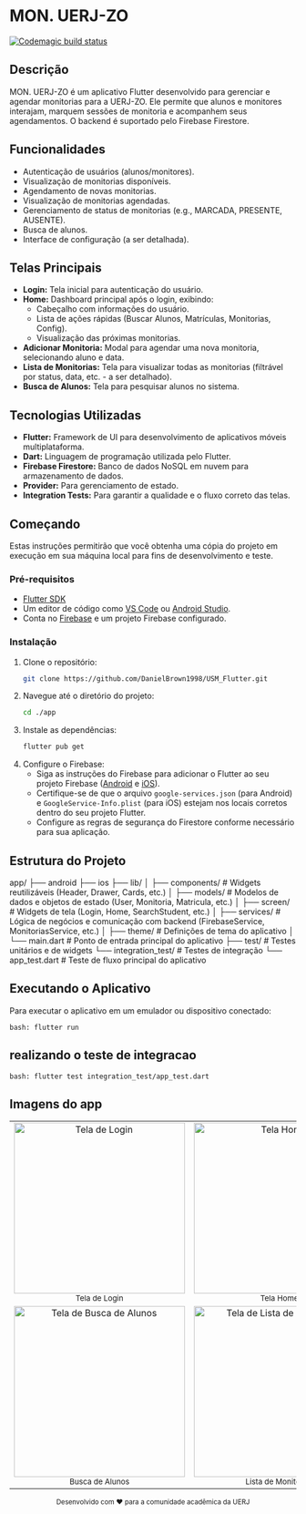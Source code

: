 # MON. UERJ-ZO
[![Codemagic build status](https://api.codemagic.io/apps/685edcfa3096b3b0a849063b/685ef8926725832714ff2373/status_badge.svg)](https://codemagic.io/app/685edcfa3096b3b0a849063b/685ef8926725832714ff2373/latest_build)

## Descrição

MON. UERJ-ZO é um aplicativo Flutter desenvolvido para gerenciar e agendar monitorias para a UERJ-ZO. Ele permite que alunos e monitores interajam, marquem sessões de monitoria e acompanhem seus agendamentos. O backend é suportado pelo Firebase Firestore.

## Funcionalidades

*   Autenticação de usuários (alunos/monitores).
*   Visualização de monitorias disponíveis.
*   Agendamento de novas monitorias.
*   Visualização de monitorias agendadas.
*   Gerenciamento de status de monitorias (e.g., MARCADA, PRESENTE, AUSENTE).
*   Busca de alunos.
*   Interface de configuração (a ser detalhada).

## Telas Principais

*   **Login:** Tela inicial para autenticação do usuário.
*   **Home:** Dashboard principal após o login, exibindo:
    *   Cabeçalho com informações do usuário.
    *   Lista de ações rápidas (Buscar Alunos, Matrículas, Monitorias, Config).
    *   Visualização das próximas monitorias.
*   **Adicionar Monitoria:** Modal para agendar uma nova monitoria, selecionando aluno e data.
*   **Lista de Monitorias:** Tela para visualizar todas as monitorias (filtrável por status, data, etc. - a ser detalhado).
*   **Busca de Alunos:** Tela para pesquisar alunos no sistema.

## Tecnologias Utilizadas

*   **Flutter:** Framework de UI para desenvolvimento de aplicativos móveis multiplataforma.
*   **Dart:** Linguagem de programação utilizada pelo Flutter.
*   **Firebase Firestore:** Banco de dados NoSQL em nuvem para armazenamento de dados.
*   **Provider:** Para gerenciamento de estado.
*   **Integration Tests:** Para garantir a qualidade e o fluxo correto das telas.

## Começando

Estas instruções permitirão que você obtenha uma cópia do projeto em execução em sua máquina local para fins de desenvolvimento e teste.

### Pré-requisitos

*   [Flutter SDK](https://flutter.dev/docs/get-started/install)
*   Um editor de código como [VS Code](https://code.visualstudio.com/) ou [Android Studio](https://developer.android.com/studio).
*   Conta no [Firebase](https://firebase.google.com/) e um projeto Firebase configurado.

### Instalação

1.  Clone o repositório:
    ```bash
    git clone https://github.com/DanielBrown1998/USM_Flutter.git
    ```
2.  Navegue até o diretório do projeto:
    ```bash
    cd ./app 
    ```
3.  Instale as dependências:
    ```bash
    flutter pub get
    ```
4.  Configure o Firebase:
    *   Siga as instruções do Firebase para adicionar o Flutter ao seu projeto Firebase ([Android](https://firebase.google.com/docs/flutter/setup?platform=android) e [iOS](https://firebase.google.com/docs/flutter/setup?platform=ios)).
    *   Certifique-se de que o arquivo `google-services.json` (para Android) e `GoogleService-Info.plist` (para iOS) estejam nos locais corretos dentro do seu projeto Flutter.
    *   Configure as regras de segurança do Firestore conforme necessário para sua aplicação.

## Estrutura do Projeto

app/
├── android
├── ios
├── lib/
│   ├── components/  # Widgets reutilizáveis (Header, Drawer, Cards, etc.)
│   ├── models/      # Modelos de dados e objetos de estado (User, Monitoria, Matricula, etc.)
│   ├── screen/      # Widgets de tela (Login, Home, SearchStudent, etc.)
│   ├── services/    # Lógica de negócios e comunicação com backend (FirebaseService, MonitoriasService, etc.)
│   ├── theme/       # Definições de tema do aplicativo
│   └── main.dart    # Ponto de entrada principal do aplicativo
├── test/            # Testes unitários e de widgets
└── integration_test/ # Testes de integração
    └── app_test.dart # Teste de fluxo principal do aplicativo



## Executando o Aplicativo

Para executar o aplicativo em um emulador ou dispositivo conectado:

```
bash: flutter run
```
## realizando o teste de integracao

```
bash: flutter test integration_test/app_test.dart
```

## Imagens do app

<table>
  <tr>
    <td align="center">
      <img src="lib/assets/readme_images/login.png" alt="Tela de Login" height="300">
      <br><sub>Tela de Login</sub>
    </td>
    <td align="center">
      <img src="lib/assets/readme_images/home.png" alt="Tela Home" height="300">
      <br><sub>Tela Home</sub>
    </td>
    <td align="center">
      <img src="lib/assets/readme_images/add_monitoria.png" alt="Modal Adicionar Monitoria" height="300">
      <br><sub>Modal Adicionar Monitoria</sub>
    </td>
  </tr>
  <tr>
    <td align="center">
      <img src="lib/assets/readme_images/search_students.png" alt="Tela de Busca de Alunos" height="300">
      <br><sub>Busca de Alunos</sub>
    </td>
    <td align="center">
      <img src="lib/assets/readme_images/list_all_monitorias.png" alt="Tela de Lista de Monitorias" height="300">
      <br><sub>Lista de Monitorias</sub>
    </td>
     <!-- Adicione mais <td> aqui se tiver mais imagens para esta linha -->
  </tr>
</table>

<div align="center">
  <sub>Desenvolvido com ❤️ para a comunidade acadêmica da UERJ</sub>
</div>


